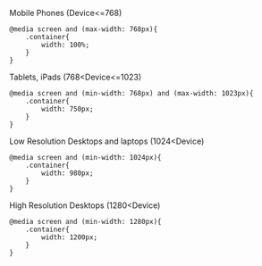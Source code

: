 Mobile Phones (Device<=768)
```
@media screen and (max-width: 768px){
	.container{
		width: 100%;
	}
}
```

Tablets, iPads (768<Device<=1023)
```
@media screen and (min-width: 768px) and (max-width: 1023px){
	.container{
		width: 750px;
	}
}
```

Low Resolution Desktops and laptops (1024<Device)
```
@media screen and (min-width: 1024px){
	.container{
		width: 980px;
	}
}
```

High Resolution Desktops (1280<Device)
```
@media screen and (min-width: 1280px){
	.container{
		width: 1200px;
	}
}
```